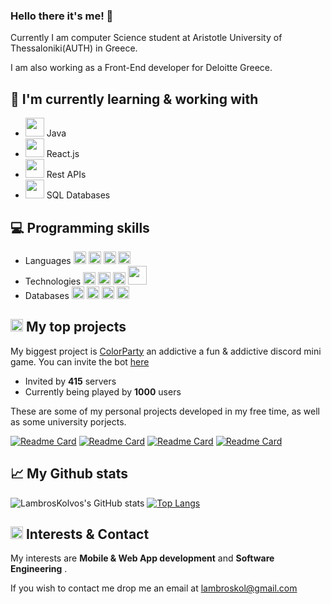 ### Hello there it's me! 👋

Currently I am computer Science student at Aristotle University of Thessaloniki(AUTH) in Greece.

I am also working as a Front-End developer for Deloitte Greece.

## 📖 I'm currently learning & working with

* <img height="30" src="https://cdn.iconscout.com/icon/free/png-64/java-3628857-3029997.png"> Java
* <img height="30" src="https://cdn.iconscout.com/icon/free/png-64/logo-1889531-1597591.png"> React.js
* <img height="30" src="https://cdn.iconscout.com/icon/premium/png-64-thumb/api-2277755-1897442.png"> Rest APIs
* <img height="30" src="https://cdn.iconscout.com/icon/premium/png-64-thumb/sql-3919253-3246524.png"> SQL Databases

## 💻 Programming skills 
* Languages <img height="20" src="https://cdn.iconscout.com/icon/free/png-64/java-3628857-3029997.png"> <img height="20" src="https://cdn.iconscout.com/icon/free/png-64/javascript-2752148-2284965.png"> <img height="20" src="https://cdn.iconscout.com/icon/free/png-64/logo-1889531-1597591.png"> <img height="20" src="https://cdn.iconscout.com/icon/free/png-64/python-3521655-2945099.png">
* Technologies  <img height="20" src="https://cdn.iconscout.com/icon/free/png-64/html-3628838-3030115.png">  <img height="20" src="https://cdn.iconscout.com/icon/free/png-64/css-131-722685.png">  <img height="20" src="https://cdn.iconscout.com/icon/free/png-64/android-246-1175274.png">    <img height="30" src="https://cdn.iconscout.com/icon/premium/png-64-thumb/api-2277755-1897442.png">
* Databases <img height="20" src="https://cdn.iconscout.com/icon/free/png-64/postgresql-3521647-2945091.png"> <img height="20" src="https://cdn.iconscout.com/icon/free/png-64/mysql-3628940-3030165.png"> <img height="20" src="https://cdn.iconscout.com/icon/free/png-64/mongodb-5-1175140.png"> <img height="20" src="https://cdn.iconscout.com/icon/free/png-64/firebase-3628772-3030134.png">


## <img height="20" src="https://cdn.iconscout.com/icon/premium/png-64-thumb/programming-3051035-2554760.png" />  My top projects

My biggest project is [ColorParty](https://top.gg/bot/814349737909682227) an addictive a fun & addictive discord mini game. You can invite the bot [here](https://discord.com/oauth2/authorize?client_id=814349737909682227&permissions=24640&scope=bot)
* Invited by **415** servers
* Currently being played by **1000** users

These are some of my personal projects developed in my free time, as well as some university porjects.

[![Readme Card](https://github-readme-stats.vercel.app/api/pin/?username=lambroskolovos&repo=ServeIt&theme=tokyonight)](https://github.com/anuraghazra/github-readme-stats)
[![Readme Card](https://github-readme-stats.vercel.app/api/pin/?username=lambroskolovos&repo=FlutterApp&theme=tokyonight)](https://github.com/anuraghazra/github-readme-stats)
[![Readme Card](https://github-readme-stats.vercel.app/api/pin/?username=lambroskolovos&repo=Weatherly&theme=tokyonight)](https://github.com/anuraghazra/github-readme-stats)
[![Readme Card](https://github-readme-stats.vercel.app/api/pin/?username=lambroskolovos&repo=Sokobot-Discord&theme=tokyonight)](https://github.com/anuraghazra/github-readme-stats)


## 📈 My Github stats

![LambrosKolvos's GitHub stats](https://github-readme-stats.vercel.app/api?username=lambroskolovos&show_icons=true&theme=tokyonight)
[![Top Langs](https://github-readme-stats.vercel.app/api/top-langs/?username=lambroskolovos&show_icons=true&theme=tokyonight)](https://github.com/lambroskolovos)

## <img height="20" src="https://cdn.iconscout.com/icon/premium/png-64-thumb/mail-2133709-1795302.png" />  Interests & Contact

My interests are **Mobile & Web App development** and **Software Engineering** .

If you wish to contact me drop me an email at lambroskol@gmail.com
